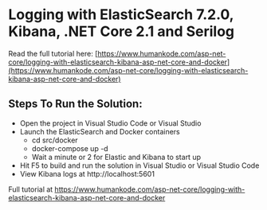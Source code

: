 # Logging with ElasticSearch 7.2.0, Kibana, .NET Core 2.1 and Serilog

Read the full tutorial here: [https://www.humankode.com/asp-net-core/logging-with-elasticsearch-kibana-asp-net-core-and-docker](https://www.humankode.com/asp-net-core/logging-with-elasticsearch-kibana-asp-net-core-and-docker)

## Steps To Run the Solution:
* Open the project in Visual Studio Code or Visual Studio
* Launch the ElasticSearch and Docker containers
    * cd src/docker
    * docker-compose up -d
    * Wait a minute or 2 for Elastic and Kibana to start up
* Hit F5 to build and run the solution in Visual Studio or Visual Studio Code
* View Kibana logs at http://localhost:5601

Full tutorial at https://www.humankode.com/asp-net-core/logging-with-elasticsearch-kibana-asp-net-core-and-docker
